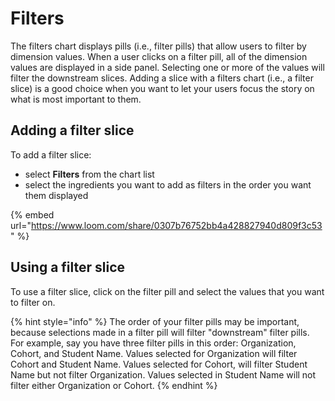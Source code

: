 # Filters

The filters chart displays pills \(i.e., filter pills\) that allow users to filter by dimension values. When a user clicks on a filter pill, all of the dimension values are displayed in a side panel. Selecting one or more of the values will filter the downstream slices. Adding a slice with a filters chart \(i.e., a filter slice\) is a good choice when you want to let your users focus the story on what is most important to them. 

## Adding a filter slice

To add a filter slice:

* select **Filters** from the chart list
* select the ingredients you want to add as filters in the order you want them displayed

{% embed url="https://www.loom.com/share/0307b76752bb4a428827940d809f3c53" %}



## Using a filter slice

To use a filter slice, click on the filter pill and select the values that you want to filter on. 

{% hint style="info" %}
The order of your filter pills may be important, because selections made in a filter pill will filter "downstream" filter pills. For example, say you have three filter pills in this order: Organization, Cohort, and Student Name. Values selected for Organization will filter Cohort and Student Name. Values selected for Cohort, will filter Student Name but not filter Organization. Values selected in Student Name will not filter either Organization or Cohort. 
{% endhint %}

